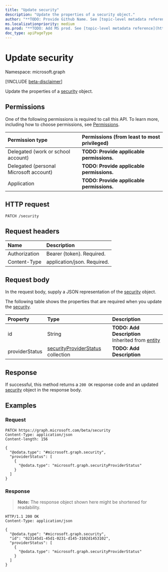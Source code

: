 ```yaml
---
title: "Update security"
description: "Update the properties of a security object."
author: "**TODO: Provide Github Name. See [topic-level metadata reference](https://msgo.azurewebsites.net/add/document/guidelines/metadata.html#topic-level-metadata)**"
ms.localizationpriority: medium
ms.prod: "**TODO: Add MS prod. See [topic-level metadata reference](https://msgo.azurewebsites.net/add/document/guidelines/metadata.html#topic-level-metadata)**"
doc_type: apiPageType
---
```


# Update security
Namespace: microsoft.graph

[!INCLUDE [beta-disclaimer](../../includes/beta-disclaimer.md)]

Update the properties of a [security](../resources/security.md) object.

## Permissions
One of the following permissions is required to call this API. To learn more, including how to choose permissions, see [Permissions](/graph/permissions-reference).

|Permission type|Permissions (from least to most privileged)|
|:---|:---|
|Delegated (work or school account)|**TODO: Provide applicable permissions.**|
|Delegated (personal Microsoft account)|**TODO: Provide applicable permissions.**|
|Application|**TODO: Provide applicable permissions.**|

## HTTP request

<!-- {
  "blockType": "ignored"
}
-->
``` http
PATCH /security
```

## Request headers
|Name|Description|
|:---|:---|
|Authorization|Bearer {token}. Required.|
|Content-Type|application/json. Required.|

## Request body
In the request body, supply a JSON representation of the [security](../resources/security.md) object.

The following table shows the properties that are required when you update the [security](../resources/security.md).

|Property|Type|Description|
|:---|:---|:---|
|id|String|**TODO: Add Description** Inherited from [entity](../resources/entity.md)|
|providerStatus|[securityProviderStatus](../resources/securityproviderstatus.md) collection|**TODO: Add Description**|



## Response

If successful, this method returns a `200 OK` response code and an updated [security](../resources/security.md) object in the response body.

## Examples

### Request
<!-- {
  "blockType": "request",
  "name": "update_security"
}
-->
``` http
PATCH https://graph.microsoft.com/beta/security
Content-Type: application/json
Content-length: 156

{
  "@odata.type": "#microsoft.graph.security",
  "providerStatus": [
    {
      "@odata.type": "microsoft.graph.securityProviderStatus"
    }
  ]
}
```


### Response
>**Note:** The response object shown here might be shortened for readability.
<!-- {
  "blockType": "response",
  "truncated": true
}
-->
``` http
HTTP/1.1 200 OK
Content-Type: application/json

{
  "@odata.type": "#microsoft.graph.security",
  "id": "023145d1-45d1-0231-d145-3102d1453102",
  "providerStatus": [
    {
      "@odata.type": "microsoft.graph.securityProviderStatus"
    }
  ]
}
```


